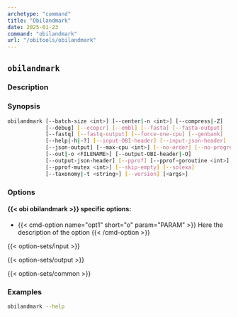 ```yaml
---
archetype: "command"
title: "Obilandmark"
date: 2025-01-23
command: "obilandmark"
url: "/obitools/obilandmark"
---
```


## `obilandmark`

### Description 



### Synopsis

```bash
obilandmark [--batch-size <int>] [--center|-n <int>] [--compress|-Z]
            [--debug] [--ecopcr] [--embl] [--fasta] [--fasta-output]
            [--fastq] [--fastq-output] [--force-one-cpu] [--genbank]
            [--help|-h|-?] [--input-OBI-header] [--input-json-header]
            [--json-output] [--max-cpu <int>] [--no-order] [--no-progressbar]
            [--out|-o <FILENAME>] [--output-OBI-header|-O]
            [--output-json-header] [--pprof] [--pprof-goroutine <int>]
            [--pprof-mutex <int>] [--skip-empty] [--solexa]
            [--taxonomy|-t <string>] [--version] [<args>]
```

### Options

#### {{< obi obilandmark >}} specific options:

- {{< cmd-option name="opt1" short="o" param="PARAM" >}}
  Here the description of the option
  {{< /cmd-option >}}

{{< option-sets/input >}}

{{< option-sets/output >}}

{{< option-sets/common >}}

### Examples

```bash
obilandmark --help
```
